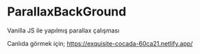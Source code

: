 # ParallaxBackGround

Vanilla JS ile yapılmış parallax çalışması 

Canlıda görmek için;
https://exquisite-cocada-60ca21.netlify.app/
